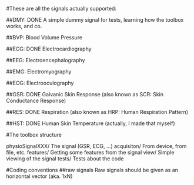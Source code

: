 #These are all the signals actually supported:

##DMY: DONE
	A simple dummy signal for tests, learning how the toolbox works, and co.

##BVP:
	Blood Volume Pressure

##ECG: DONE
	Electrocardiography

##EEG:
	Electroencephalography

##EMG:
	Electromyography

##EOG:
	Electrooculography

##GSR: DONE
	Galvanic Skin Response (also known as SCR: Skin Conductance Response)

##RES: DONE
	Respiration (also known as HRP: Human Respiration Pattern)

##HST: DONE
	Human Skin Temperature (actually, I made that myself)


#The toolbox structure

physioSignalXXX/                The signal (GSR, ECG, …)
	acquisiton/             From device, from file, etc.
	features/               Getting some features from the signal
	view/                   Simple viewing of the signal
	tests/                  Tests about the code


#Coding conventions
##raw signals
	Raw signals should be given as an horizontal vector (aka. 1xN)
